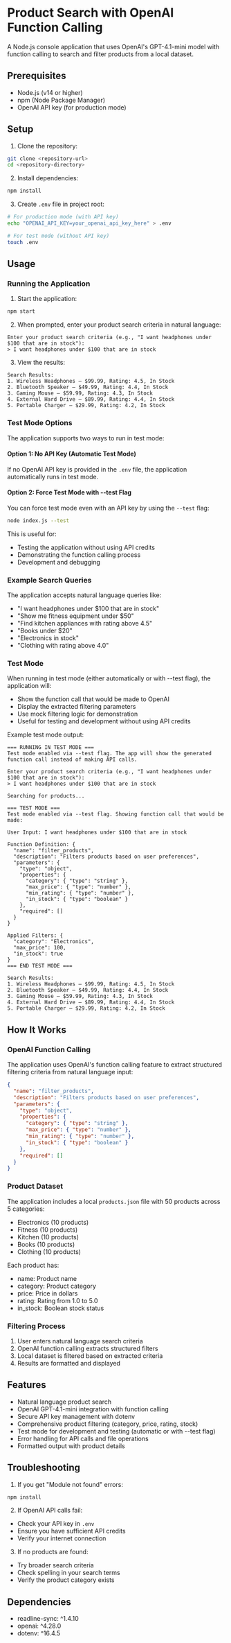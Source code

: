# Product Search with OpenAI Function Calling

A Node.js console application that uses OpenAI's GPT-4.1-mini model with function calling to search and filter products from a local dataset.

## Prerequisites
- Node.js (v14 or higher)
- npm (Node Package Manager)
- OpenAI API key (for production mode)

## Setup

1. Clone the repository:
```bash
git clone <repository-url>
cd <repository-directory>
```

2. Install dependencies:
```bash
npm install
```

3. Create `.env` file in project root:
```bash
# For production mode (with API key)
echo "OPENAI_API_KEY=your_openai_api_key_here" > .env

# For test mode (without API key)
touch .env
```

## Usage

### Running the Application

1. Start the application:
```bash
npm start
```

2. When prompted, enter your product search criteria in natural language:
```
Enter your product search criteria (e.g., "I want headphones under $100 that are in stock"):
> I want headphones under $100 that are in stock
```

3. View the results:
```
Search Results:
1. Wireless Headphones – $99.99, Rating: 4.5, In Stock
2. Bluetooth Speaker – $49.99, Rating: 4.4, In Stock
3. Gaming Mouse – $59.99, Rating: 4.3, In Stock
4. External Hard Drive – $89.99, Rating: 4.4, In Stock
5. Portable Charger – $29.99, Rating: 4.2, In Stock
```

### Test Mode Options

The application supports two ways to run in test mode:

#### Option 1: No API Key (Automatic Test Mode)
If no OpenAI API key is provided in the `.env` file, the application automatically runs in test mode.

#### Option 2: Force Test Mode with --test Flag
You can force test mode even with an API key by using the `--test` flag:

```bash
node index.js --test
```

This is useful for:
- Testing the application without using API credits
- Demonstrating the function calling process
- Development and debugging

### Example Search Queries

The application accepts natural language queries like:
- "I want headphones under $100 that are in stock"
- "Show me fitness equipment under $50"
- "Find kitchen appliances with rating above 4.5"
- "Books under $20"
- "Electronics in stock"
- "Clothing with rating above 4.0"

### Test Mode
When running in test mode (either automatically or with --test flag), the application will:
- Show the function call that would be made to OpenAI
- Display the extracted filtering parameters
- Use mock filtering logic for demonstration
- Useful for testing and development without using API credits

Example test mode output:
```
=== RUNNING IN TEST MODE ===
Test mode enabled via --test flag. The app will show the generated function call instead of making API calls.

Enter your product search criteria (e.g., "I want headphones under $100 that are in stock"):
> I want headphones under $100 that are in stock

Searching for products...

=== TEST MODE ===
Test mode enabled via --test flag. Showing function call that would be made:

User Input: I want headphones under $100 that are in stock

Function Definition: {
  "name": "filter_products",
  "description": "Filters products based on user preferences",
  "parameters": {
    "type": "object",
    "properties": {
      "category": { "type": "string" },
      "max_price": { "type": "number" },
      "min_rating": { "type": "number" },
      "in_stock": { "type": "boolean" }
    },
    "required": []
  }
}

Applied Filters: {
  "category": "Electronics",
  "max_price": 100,
  "in_stock": true
}
=== END TEST MODE ===

Search Results:
1. Wireless Headphones – $99.99, Rating: 4.5, In Stock
2. Bluetooth Speaker – $49.99, Rating: 4.4, In Stock
3. Gaming Mouse – $59.99, Rating: 4.3, In Stock
4. External Hard Drive – $89.99, Rating: 4.4, In Stock
5. Portable Charger – $29.99, Rating: 4.2, In Stock
```

## How It Works

### OpenAI Function Calling
The application uses OpenAI's function calling feature to extract structured filtering criteria from natural language input:

```json
{
  "name": "filter_products",
  "description": "Filters products based on user preferences",
  "parameters": {
    "type": "object",
    "properties": {
      "category": { "type": "string" },
      "max_price": { "type": "number" },
      "min_rating": { "type": "number" },
      "in_stock": { "type": "boolean" }
    },
    "required": []
  }
}
```

### Product Dataset
The application includes a local `products.json` file with 50 products across 5 categories:
- Electronics (10 products)
- Fitness (10 products)
- Kitchen (10 products)
- Books (10 products)
- Clothing (10 products)

Each product has:
- name: Product name
- category: Product category
- price: Price in dollars
- rating: Rating from 1.0 to 5.0
- in_stock: Boolean stock status

### Filtering Process
1. User enters natural language search criteria
2. OpenAI function calling extracts structured filters
3. Local dataset is filtered based on extracted criteria
4. Results are formatted and displayed

## Features
- Natural language product search
- OpenAI GPT-4.1-mini integration with function calling
- Secure API key management with dotenv
- Comprehensive product filtering (category, price, rating, stock)
- Test mode for development and testing (automatic or with --test flag)
- Error handling for API calls and file operations
- Formatted output with product details

## Troubleshooting

1. If you get "Module not found" errors:
```bash
npm install
```

2. If OpenAI API calls fail:
- Check your API key in `.env`
- Ensure you have sufficient API credits
- Verify your internet connection

3. If no products are found:
- Try broader search criteria
- Check spelling in your search terms
- Verify the product category exists

## Dependencies
- readline-sync: ^1.4.10
- openai: ^4.28.0
- dotenv: ^16.4.5 